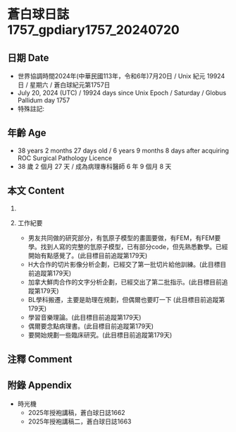 [_metadata_:encoding]: - "utf-8"
[_metadata_:language]: - "zh-Hant-TW"
[_metadata_:fileformat]: - "markdown"
[_metadata_:MIME_type]: - "text/plain"
[_metadata_:markdown_version]: - "commonmark version 0.30"
[_metadata_:markdown_spec]: - "https://spec.commonmark.org/0.30/"

# 蒼白球日誌1757_gpdiary1757_20240720 #

## 日期 Date ##

* 世界協調時間2024年(中華民國113年，令和6年)7月20日 / Unix 紀元 19924 日 / 星期六 / 蒼白球紀元第1757日
* July 20, 2024 (UTC) / 19924 days since Unix Epoch / Saturday / Globus Pallidum day 1757
* 特殊註記:

## 年齡 Age ##

* 38 years 2 months 27 days old / 6 years 9 months 8 days after acquiring ROC Surgical Pathology Licence
* 38 歲 2 個月 27 天 / 成為病理專科醫師 6 年 9 個月 8 天

## 本文 Content ##

1. 

2. 工作紀要

    - 男友共同做的研究部分，有氫原子模型的畫圖要做，有FEM，有FEM要學。找到人寫的完整的氫原子模型，已有部分code，但先熟悉數學。已經開始有點感覺了。(此目標目前追蹤第179天)
    - H大合作的切片影像分析企劃，已經交了第一批切片給他訓練。(此目標目前追蹤第179天)
    - 加拿大鮮肉合作的文字分析企劃，已經交出了第二批指示。(此目標目前追蹤第179天)
    - BL學科搬遷，主要是助理在規劃，但偶爾也要盯一下 (此目標目前追蹤第179天)
    - 學習音樂理論。(此目標目前追蹤第179天)
    - 偶爾要念點病理書。(此目標目前追蹤第179天)
    - 要開始規劃一些臨床研究。(此目標目前追蹤第179天)

## 注釋 Comment ##


## 附錄 Appendix ##

* 時光機
    - 2025年授袍講稿，蒼白球日誌1662
    - 2025年授袍講稿二，蒼白球日誌1663
